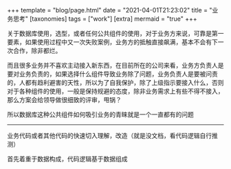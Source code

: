 +++
template = "blog/page.html"
date =  "2021-04-01T21:23:02"
title = "业务思考"
[taxonomies] 
tags = ["work"]
[extra]
mermaid = "true"
+++

关于数据库使用，选型，或者任何公共组件的使用，对于业务方来说，可靠是第一要素，如果使用过程中又一次失败案例，业务方的抵触直接飙满，基本不会有下一次合作，除非都烂。

而且很多业务并不喜欢主动接入新东西，在目前所在的公司来看，业务方负责人是要对业务负责的，如果选择什么组件导致业务除了问题，业务负责人是要被问责的，人都有趋利避害的天性，所以为了自我保护，除了上级指示要接入什么，否则对于各种组件的使用，一般是保持规避的态度，除非业务需求上有些不得不接入，那么方案会给领导做很细致的评审，甩锅？

所以数据库这种公共组件如何吸引业务的青睐就是一个一直都有的问题



------------

业务代码或者其他代码的快速切入理解，改造（就是没文档，看代码逻辑自行推测）

首先着重于数据构成，代码逻辑基于数据组成
